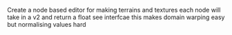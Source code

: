 Create a node based editor for making terrains and textures 
each node will take in a v2 and return a float see interfcae 
this makes domain warping easy but normalising values hard